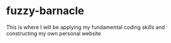 # fuzzy-barnacle
This is where I will be applying my fundamental coding skills and constructing my own personal website 
